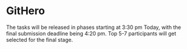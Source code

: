 # GitHero
The tasks will be released in phases starting at 3:30 pm Today, with the final submission deadline being 4:20 pm. Top 5-7 participants will get selected for the final stage.
